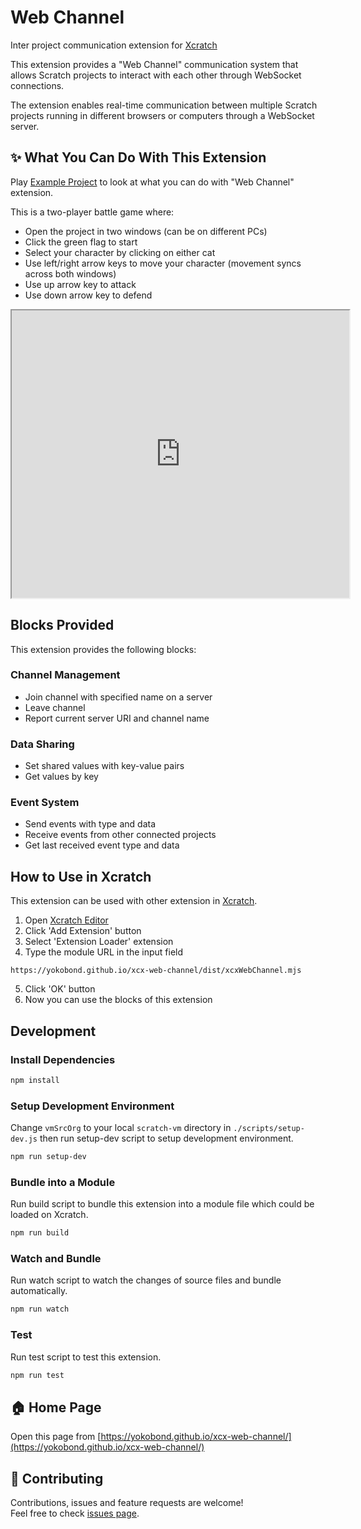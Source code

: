 # Web Channel
Inter project communication extension for [Xcratch](https://xcratch.github.io/)

This extension provides a "Web Channel" communication system that allows Scratch projects to interact with each other through WebSocket connections. 

The extension enables real-time communication between multiple Scratch projects running in different browsers or computers through a WebSocket server.

## ✨ What You Can Do With This Extension

Play [Example Project](https://xcratch.github.io/editor/#https://yokobond.github.io/xcx-web-channel/projects/cat-fight-wc.sb3) to look at what you can do with "Web Channel" extension. 

This is a two-player battle game where:
- Open the project in two windows (can be on different PCs)
- Click the green flag to start
- Select your character by clicking on either cat 
- Use left/right arrow keys to move your character (movement syncs across both windows)
- Use up arrow key to attack
- Use down arrow key to defend

<iframe src="https://xcratch.github.io/editor/player#https://yokobond.github.io/xcx-web-channel/projects/cat-fight-wc.sb3" width="540px" height="460px"></iframe>


## Blocks Provided

This extension provides the following blocks:

### Channel Management
- Join channel with specified name on a server
- Leave channel 
- Report current server URI and channel name

### Data Sharing
- Set shared values with key-value pairs
- Get values by key

### Event System
- Send events with type and data
- Receive events from other connected projects
- Get last received event type and data


## How to Use in Xcratch

This extension can be used with other extension in [Xcratch](https://xcratch.github.io/). 
1. Open [Xcratch Editor](https://xcratch.github.io/editor)
2. Click 'Add Extension' button
3. Select 'Extension Loader' extension
4. Type the module URL in the input field 
```
https://yokobond.github.io/xcx-web-channel/dist/xcxWebChannel.mjs
```
5. Click 'OK' button
6. Now you can use the blocks of this extension


## Development

### Install Dependencies

```sh
npm install
```

### Setup Development Environment

Change ```vmSrcOrg``` to your local ```scratch-vm``` directory in ```./scripts/setup-dev.js``` then run setup-dev script to setup development environment.

```sh
npm run setup-dev
```

### Bundle into a Module

Run build script to bundle this extension into a module file which could be loaded on Xcratch.

```sh
npm run build
```

### Watch and Bundle

Run watch script to watch the changes of source files and bundle automatically.

```sh
npm run watch
```

### Test

Run test script to test this extension.

```sh
npm run test
```


## 🏠 Home Page

Open this page from [https://yokobond.github.io/xcx-web-channel/](https://yokobond.github.io/xcx-web-channel/)


## 🤝 Contributing

Contributions, issues and feature requests are welcome!<br />Feel free to check [issues page](https://github.com/yokobond/xcx-web-channel/issues). 
